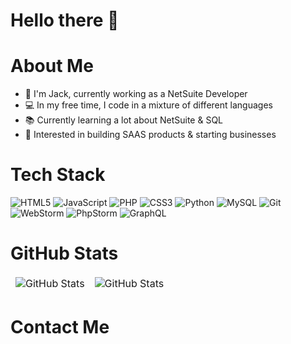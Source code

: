 # Hello there 👋


# About Me
<ul>
      <li>👀 I'm Jack, currently working as a NetSuite Developer</li>
      <li>💻 In my free time, I code in a mixture of different languages</li>
      <li>📚 Currently learning a lot about NetSuite & SQL</li>
      <li>🚀 Interested in building SAAS products & starting businesses</li>
</ul>

# Tech Stack
![HTML5](https://img.shields.io/badge/html5-%23E34F26.svg?style=for-the-badge&logo=html5&logoColor=white) ![JavaScript](https://img.shields.io/badge/javascript-%23323330.svg?style=for-the-badge&logo=javascript&logoColor=%23F7DF1E) ![PHP](https://img.shields.io/badge/php-%23777BB4.svg?style=for-the-badge&logo=php&logoColor=white) ![CSS3](https://img.shields.io/badge/css3-%231572B6.svg?style=for-the-badge&logo=css3&logoColor=white) ![Python](https://img.shields.io/badge/python-3670A0?style=for-the-badge&logo=python&logoColor=ffdd54) ![MySQL](https://img.shields.io/badge/mysql-%2300f.svg?style=for-the-badge&logo=mysql&logoColor=white) ![Git](https://img.shields.io/badge/git-%23F05033.svg?style=for-the-badge&logo=git&logoColor=white) ![WebStorm](https://img.shields.io/badge/webstorm-143?style=for-the-badge&logo=webstorm&logoColor=white&color=black) ![PhpStorm](https://img.shields.io/badge/phpstorm-143?style=for-the-badge&logo=phpstorm&logoColor=black&color=black&labelColor=darkorchid) ![GraphQL](https://img.shields.io/badge/-GraphQL-E10098?style=for-the-badge&logo=graphql&logoColor=white)

# GitHub Stats
<table align="center" border="0" cellpadding="0" cellspacing="0">
      <thead>
        <tr>
          <td>
            <img
              src="https://github-readme-stats.vercel.app/api?username=jackdellis&show_icons=true&locale=en&theme=tokyonight&count_private=true"
              alt="GitHub Stats"
            />
          </td>
          <td>
            <img
              src="https://streak-stats.demolab.com/?user=jackdellis&theme=tokyonight&count_private=true"
              alt="GitHub Stats"
            />
          </td>
        </tr>
      </thead>
    </table>


# Contact Me

